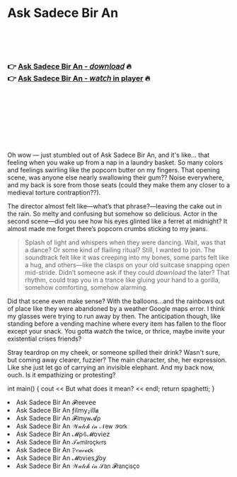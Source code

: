 <h1>Ask Sadece Bir An</h1>

<br><br><br>

<h3>👉 <a href="https://Steves-osadcire1984.github.io/qxqobtnbes/">Ask Sadece Bir An - 𝘥𝘰𝘸𝘯𝘭𝘰𝘢𝘥</a> 🔥<br>
👉 <a href="https://Steves-osadcire1984.github.io/qxqobtnbes/">Ask Sadece Bir An - 𝘸𝘢𝘵𝘤𝘩 in player</a> 🔥
</h3>



<br><br><br><br><br><br><br>


Oh wow — just stumbled out of Ask Sadece Bir An, and it's like... that feeling when you wake up from a nap in a laundry basket. So many colors and feelings swirling like the popcorn butter on my fingers. That opening scene, was anyone else nearly swallowing their gum?? Noise everywhere, and my back is sore from those seats (could they make them any closer to a medieval torture contraption??).

The director almost felt like—what’s that phrase?—leaving the cake out in the rain. So melty and confusing but somehow so delicious. Actor in the second scene—did you see how his eyes glinted like a ferret at midnight? It almost made me forget there’s popcorn crumbs sticking to my jeans.

>Splash of light and whispers when they were dancing. Wait, was that a dance? Or some kind of flailing ritual? Still, I wanted to join. The soundtrack felt like it was creeping into my bones, some parts felt like a hug, and others—like the clasps on your old suitcase snapping open mid-stride. Didn’t someone ask if they could 𝘥𝘰𝘸𝘯𝘭𝘰𝘢𝘥 the   later? That rhythm, could trap you in a trance like gluing your hand to a gorilla, somehow comforting, somehow alarming.

Did that scene even make sense? With the balloons...and the rainbows out of place like they were abandoned by a weather Google maps error. I think my glasses were trying to run away by then. The anticipation though, like standing before a vending machine where every item has fallen to the floor except your snack. You gotta 𝘸𝘢𝘵𝘤𝘩 the   twice, or thrice, maybe invite your existential crises friends?

Stray teardrop on my cheek, or someone spilled their drink? Wasn't sure, but coming away clearer, fuzzier? The main character, she, her expression. Like she just let go of carrying an invisible elephant. And my back now, ouch. Is it empathizing or protesting?

int main() {
    cout << But what does it mean? << endl;
    return spaghetti;
}

<li>Ask Sadece Bir An 𝓕𝗋𝖾𝖾ν𝖾𝖾</li>
<li>Ask Sadece Bir An ƒ𝗂𝗅𝗆𝗒𝓏𝗂𝗅𝗅𝖆</li>
<li>Ask Sadece Bir An 𝓕𝗂𝗅𝗆𝗒𝗐𝓐ρ</li>
<li>Ask Sadece Bir An 𝒲𝒶𝓉𝒸𝒽 𝒾𝓃 𝒩𝖾𝗐 𝒴𝗈𝗋𝗄</li>
<li>Ask Sadece Bir An 𝓜ρ𝟜𝓜𝗈ν𝗂𝖾𝗓</li>
<li>Ask Sadece Bir An 𝒯𝒶𝗆𝗂𝗅𝗋𝗈ç𝗄𝑒𝗋𝗌</li>
<li>Ask Sadece Bir An 𝙿𝑒𝒶𝒸𝓸𝐜𝗄</li>
<li>Ask Sadece Bir An 𝓜𝗈ν𝗂𝖾𝗌𝓙𝗈𝗒</li>
<li>Ask Sadece Bir An 𝒲𝒶𝓉𝒸𝒽 𝒾𝓃 𝒮𝖺𝗇 𝓕𝗋𝖺𝗇ç𝗂𝗌ç𝗈</li>
